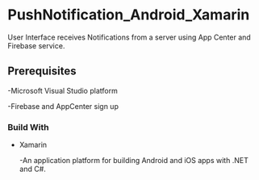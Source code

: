 # PushNotification_Android_Xamarin

User Interface receives Notifications from a server using App Center and Firebase service.

## Prerequisites

-Microsoft Visual Studio platform

-Firebase and AppCenter sign up

### Build With

* Xamarin 
    
    -An application platform for building Android and iOS apps with .NET and C#.



